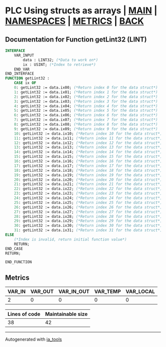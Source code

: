 # PLC Using structs as arrays | [MAIN] | [NAMESPACES] | [METRICS] | [BACK]  

## Documentation for Function getLint32 (LINT)  

```pascal
INTERFACE
    VAR_INPUT
        data : LINT32; (*Data to work on*)
        ix : USINT; (*Index to retrieve*)
    END_VAR
END_INTERFACE
FUNCTION getLint32 :
    CASE ix OF
	0: getLint32 := data.ix00; (*Return index 0 for the data struct*)
	1: getLint32 := data.ix01; (*Return index 1 for the data struct*)
	2: getLint32 := data.ix02; (*Return index 2 for the data struct*)
	3: getLint32 := data.ix03; (*Return index 3 for the data struct*)
	4: getLint32 := data.ix04; (*Return index 4 for the data struct*)
	5: getLint32 := data.ix05; (*Return index 5 for the data struct*)
	6: getLint32 := data.ix06; (*Return index 6 for the data struct*)
	7: getLint32 := data.ix07; (*Return index 7 for the data struct*)
	8: getLint32 := data.ix08; (*Return index 8 for the data struct*)
	9: getLint32 := data.ix09; (*Return index 9 for the data struct*)
	10: getLint32 := data.ix10; (*Return index 10 for the data struct*)
	11: getLint32 := data.ix11; (*Return index 11 for the data struct*)
	12: getLint32 := data.ix12; (*Return index 12 for the data struct*)
	13: getLint32 := data.ix13; (*Return index 13 for the data struct*)
	14: getLint32 := data.ix14; (*Return index 14 for the data struct*)
	15: getLint32 := data.ix15; (*Return index 15 for the data struct*)
	16: getLint32 := data.ix16; (*Return index 16 for the data struct*)
	17: getLint32 := data.ix17; (*Return index 17 for the data struct*)
	18: getLint32 := data.ix18; (*Return index 18 for the data struct*)
	19: getLint32 := data.ix19; (*Return index 19 for the data struct*)
	20: getLint32 := data.ix20; (*Return index 20 for the data struct*)
	21: getLint32 := data.ix21; (*Return index 21 for the data struct*)
	22: getLint32 := data.ix22; (*Return index 22 for the data struct*)
	23: getLint32 := data.ix23; (*Return index 23 for the data struct*)
	24: getLint32 := data.ix24; (*Return index 24 for the data struct*)
	25: getLint32 := data.ix25; (*Return index 25 for the data struct*)
	26: getLint32 := data.ix26; (*Return index 26 for the data struct*)
	27: getLint32 := data.ix27; (*Return index 27 for the data struct*)
	28: getLint32 := data.ix28; (*Return index 28 for the data struct*)
	29: getLint32 := data.ix29; (*Return index 29 for the data struct*)
	30: getLint32 := data.ix30; (*Return index 30 for the data struct*)
	31: getLint32 := data.ix31; (*Return index 31 for the data struct*)
ELSE
	(*Index is invalid, return initial function value*)
	RETURN;
END_CASE
RETURN;

END_FUNCTION
```

## Metrics  

| VAR_IN | VAR_OUT | VAR_IN_OUT | VAR_TEMP | VAR_LOCAL |
| ------ | ------- | ---------- | --------- | -------- |
| 2 | 0 | 0 | 0 | 0 |  

| Lines of code | Maintainable size |
| ------------- | ----------------- |
| 38 | 42 |

---
Autogenerated with [ia_tools](https://github.com/tkucic/ia_tools)  

[MAIN]: ../../../../index_st.md
[NAMESPACES]: ../../nsList_st.md
[METRICS]: ../../../metrics_st.md
[BACK]: ../nsMain_st.md
